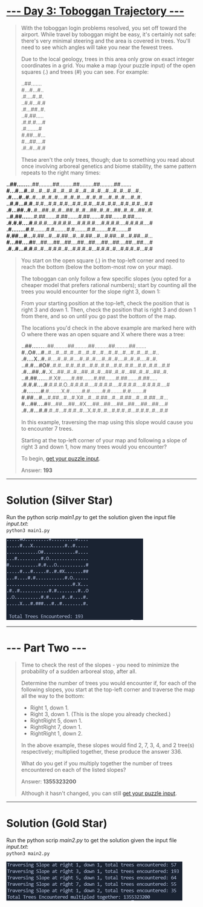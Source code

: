 # [--- Day 3: Toboggan Trajectory ---](https://adventofcode.com/2020/day/3)  

> With the toboggan login problems resolved, you set off toward the airport. While travel by toboggan might be easy, it's certainly not safe: there's very minimal steering and the area is covered in trees. You'll need to see which angles will take you near the fewest trees.  
>
> Due to the local geology, trees in this area only grow on exact integer coordinates in a grid. You make a map (your puzzle input) of the open squares (.) and trees (#) you can see. For example:   
>
> ..##.......  
> #...#...#..  
> .#....#..#.  
> ..#.#...#.#  
> .#...##..#.  
> ..#.##.....  
> .#.#.#....#  
> .#........#  
> #.##...#...  
> #...##....#  
> .#..#...#.#  
>
> These aren't the only trees, though; due to something you read about once involving arboreal genetics and biome stability, the same pattern repeats to the right many times:  
>
**..##.......**..##.........##.........##.........##.........##.......  
**#...#...#..**#...#...#..#...#...#..#...#...#..#...#...#..#...#...#..  
**.#....#..#.**.#....#..#..#....#..#..#....#..#..#....#..#..#....#..#.  
**..#.#...#.#**..#.#...#.#..#.#...#.#..#.#...#.#..#.#...#.#..#.#...#.#  
**.#...##..#.**.#...##..#..#...##..#..#...##..#..#...##..#..#...##..#.  
**..#.##.....**..#.##.......#.##.......#.##.......#.##.......#.##.....  
**.#.#.#....#**.#.#.#....#.#.#.#....#.#.#.#....#.#.#.#....#.#.#.#....#  
**.#........#**.#........#.#........#.#........#.#........#.#........#  
**#.##...#...**#.##...#...#.##...#...#.##...#...#.##...#...#.##...#...  
**#...##....#**#...##....##...##....##...##....##...##....##...##....#  
**.#..#...#.#**.#..#...#.#.#..#...#.#.#..#...#.#.#..#...#.#.#..#...#.#  
>
> You start on the open square (.) in the top-left corner and need to reach the bottom (below the bottom-most row on your map).  
>
> The toboggan can only follow a few specific slopes (you opted for a cheaper model that prefers rational numbers); start by counting all the trees you would encounter for the slope right 3, down 1:  
>
> From your starting position at the top-left, check the position that is right 3 and down 1. Then, check the position that is right 3 and down 1 from there, and so on until you go past the bottom of the map.  
> 
> The locations you'd check in the above example are marked here with O where there was an open square and X where there was a tree:  
> 
> **..##.......**..##.........##.........##.........##.........##.......  
> **#..O#...#..**#...#...#..#...#...#..#...#...#..#...#...#..#...#...#..  
> **.#....X..#.**.#....#..#..#....#..#..#....#..#..#....#..#..#....#..#.  
> **..#.#...#O#**..#.#...#.#..#.#...#.#..#.#...#.#..#.#...#.#..#.#...#.#  
> **.#...##..#.**.X...##..#..#...##..#..#...##..#..#...##..#..#...##..#.  
> **..#.##.....**..#.X#.......#.##.......#.##.......#.##.......#.##.....  
> **.#.#.#....#**.#.#.#.O..#.#.#.#....#.#.#.#....#.#.#.#....#.#.#.#....#  
> **.#........#**.#........X.#........#.#........#.#........#.#........#  
> **#.##...#...**#.##...#...#.X#...#...#.##...#...#.##...#...#.##...#...  
> **#...##....#**#...##....##...#X....##...##....##...##....##...##....#  
> **.#..#...#.#**.#..#...#.#.#..#...X.#.#..#...#.#.#..#...#.#.#..#...#.#  
> 
> In this example, traversing the map using this slope would cause you to encounter 7 trees.  
> 
> Starting at the top-left corner of your map and following a slope of right 3 and down 1, how many trees would you encounter?  
>
> To begin, [get your puzzle input](https://adventofcode.com/2020/day/3/input).
>
> Answer: **193**

---  

# Solution (Silver Star)  

Run the python scrip _main1.py_ to get the solution given the input file _input.txt_:  
`python3 main1.py`  

![](./res/total_trees_1.png)

---  

# --- Part Two ---  

> Time to check the rest of the slopes - you need to minimize the probability of a sudden arboreal stop, after all.  
> 
> Determine the number of trees you would encounter if, for each of the following slopes, you start at the top-left corner and traverse the map all the way to the bottom:   
> 
> - Right 1, down 1.  
> - Right 3, down 1. (This is the slope you already checked.)  
> - RightRight 5, down 1.  
> - RightRight 7, down 1.  
> - RightRight 1, down 2.  
> 
> In the above example, these slopes would find 2, 7, 3, 4, and 2 tree(s) respectively; multiplied together, these produce the answer 336.  
> 
> What do you get if you multiply together the number of trees encountered on each of the listed slopes?   
> 
> Answer: **1355323200**
> 
> Although it hasn't changed, you can still [get your puzzle input](https://adventofcode.com/2020/day/3/input).

---  

# Solution (Gold Star)  

Run the python scrip _main2.py_ to get the solution given the input file _input.txt_:  
`python3 main2.py`  

![](./res/total_trees_2.png)